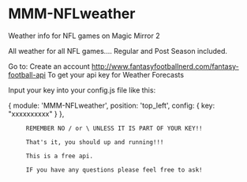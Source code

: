 # MMM-NFLweather
Weather info for NFL games on Magic Mirror 2

All weather for all NFL games.... Regular and Post Season included.

Go to:
Create an account
http://www.fantasyfootballnerd.com/fantasy-football-api
To get your api key for Weather Forecasts

Input your key into your config.js file like this:

{
              module: 'MMM-NFLweather',
              position: 'top_left',
  			config: {
  				key: "xxxxxxxxxx"
  			}
         },
         
         REMEMBER NO / or \ UNLESS IT IS PART OF YOUR KEY!!
         
         That's it, you should up and running!!! 
         
         This is a free api.
         
         IF you have any questions please feel free to ask!
